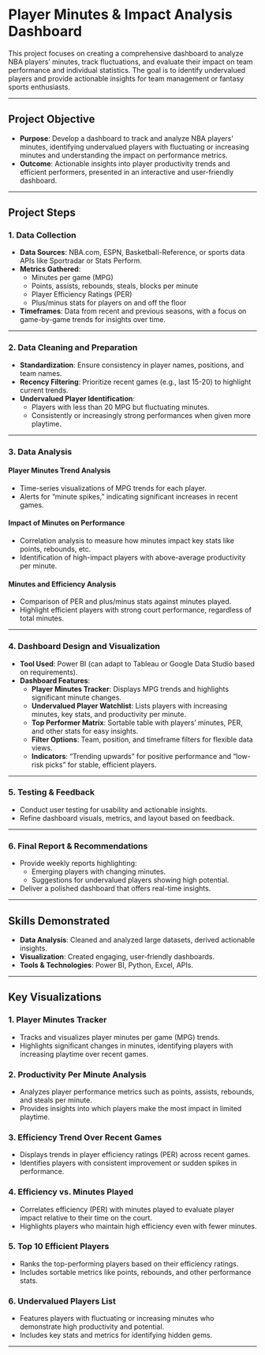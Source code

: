 # Player Minutes & Impact Analysis Dashboard

This project focuses on creating a comprehensive dashboard to analyze NBA players’ minutes, track fluctuations, and evaluate their impact on team performance and individual statistics. The goal is to identify undervalued players and provide actionable insights for team management or fantasy sports enthusiasts.

---

## Project Objective

- **Purpose**: Develop a dashboard to track and analyze NBA players' minutes, identifying undervalued players with fluctuating or increasing minutes and understanding the impact on performance metrics.
- **Outcome**: Actionable insights into player productivity trends and efficient performers, presented in an interactive and user-friendly dashboard.

---

## Project Steps

### 1. **Data Collection**

- **Data Sources**: NBA.com, ESPN, Basketball-Reference, or sports data APIs like Sportradar or Stats Perform.
- **Metrics Gathered**:
  - Minutes per game (MPG)
  - Points, assists, rebounds, steals, blocks per minute
  - Player Efficiency Ratings (PER)
  - Plus/minus stats for players on and off the floor
- **Timeframes**: Data from recent and previous seasons, with a focus on game-by-game trends for insights over time.

---

### 2. **Data Cleaning and Preparation**

- **Standardization**: Ensure consistency in player names, positions, and team names.
- **Recency Filtering**: Prioritize recent games (e.g., last 15-20) to highlight current trends.
- **Undervalued Player Identification**:
  - Players with less than 20 MPG but fluctuating minutes.
  - Consistently or increasingly strong performances when given more playtime.

---

### 3. **Data Analysis**

#### **Player Minutes Trend Analysis**
- Time-series visualizations of MPG trends for each player.
- Alerts for “minute spikes,” indicating significant increases in recent games.

#### **Impact of Minutes on Performance**
- Correlation analysis to measure how minutes impact key stats like points, rebounds, etc.
- Identification of high-impact players with above-average productivity per minute.

#### **Minutes and Efficiency Analysis**
- Comparison of PER and plus/minus stats against minutes played.
- Highlight efficient players with strong court performance, regardless of total minutes.

---

### 4. **Dashboard Design and Visualization**

- **Tool Used**: Power BI (can adapt to Tableau or Google Data Studio based on requirements).
- **Dashboard Features**:
  - **Player Minutes Tracker**: Displays MPG trends and highlights significant minute changes.
  - **Undervalued Player Watchlist**: Lists players with increasing minutes, key stats, and productivity per minute.
  - **Top Performer Matrix**: Sortable table with players’ minutes, PER, and other stats for easy insights.
  - **Filter Options**: Team, position, and timeframe filters for flexible data views.
  - **Indicators**: “Trending upwards” for positive performance and “low-risk picks” for stable, efficient players.

---

### 5. **Testing & Feedback**

- Conduct user testing for usability and actionable insights.
- Refine dashboard visuals, metrics, and layout based on feedback.

---

### 6. **Final Report & Recommendations**

- Provide weekly reports highlighting:
  - Emerging players with changing minutes.
  - Suggestions for undervalued players showing high potential.
- Deliver a polished dashboard that offers real-time insights.

---

## Skills Demonstrated

- **Data Analysis**: Cleaned and analyzed large datasets, derived actionable insights.
- **Visualization**: Created engaging, user-friendly dashboards.
- **Tools & Technologies**: Power BI, Python, Excel, APIs.

---

## Key Visualizations

### 1. **Player Minutes Tracker**
- Tracks and visualizes player minutes per game (MPG) trends.
- Highlights significant changes in minutes, identifying players with increasing playtime over recent games.

### 2. **Productivity Per Minute Analysis**
- Analyzes player performance metrics such as points, assists, rebounds, and steals per minute.
- Provides insights into which players make the most impact in limited playtime.

### 3. **Efficiency Trend Over Recent Games**
- Displays trends in player efficiency ratings (PER) across recent games.
- Identifies players with consistent improvement or sudden spikes in performance.

### 4. **Efficiency vs. Minutes Played**
- Correlates efficiency (PER) with minutes played to evaluate player impact relative to their time on the court.
- Highlights players who maintain high efficiency even with fewer minutes.

### 5. **Top 10 Efficient Players**
- Ranks the top-performing players based on their efficiency ratings.
- Includes sortable metrics like points, rebounds, and other performance stats.

### 6. **Undervalued Players List**
- Features players with fluctuating or increasing minutes who demonstrate high productivity and potential.
- Includes key stats and metrics for identifying hidden gems.

---
